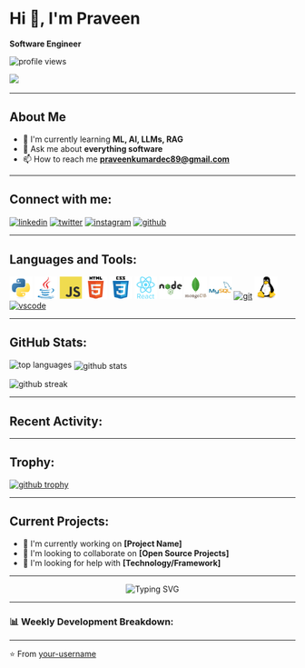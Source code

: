 # Hi 👋, I'm Praveen
**Software Engineer**

<p align="left"> 
<img src="https://komarev.com/ghpvc/?username=[your-username]&label=Profile%20views&color=0e75b6&style=flat" alt="profile views" />
</p>

![](https://visitor-badge.glitch.me/badge?page_id=praveenkumardec89)

---

## About Me
* 🌱 I'm currently learning **ML, AI, LLMs, RAG**
* 💬 Ask me about **everything software**
* 📫 How to reach me **praveenkumardec89@gmail.com**

---

## Connect with me:
<p align="left">
<a href="https://linkedin.com/in/[your-linkedin]" target="blank"><img align="center" src="https://raw.githubusercontent.com/rahuldkjain/github-profile-readme-generator/master/src/images/icons/Social/linked-in-alt.svg" alt="linkedin" height="30" width="40" /></a>
<a href="https://twitter.com/[your-twitter]" target="blank"><img align="center" src="https://raw.githubusercontent.com/rahuldkjain/github-profile-readme-generator/master/src/images/icons/Social/twitter.svg" alt="twitter" height="30" width="40" /></a>
<a href="https://instagram.com/[your-instagram]" target="blank"><img align="center" src="https://raw.githubusercontent.com/rahuldkjain/github-profile-readme-generator/master/src/images/icons/Social/instagram.svg" alt="instagram" height="30" width="40" /></a>
<a href="https://github.com/[your-username]" target="blank"><img align="center" src="https://raw.githubusercontent.com/rahuldkjain/github-profile-readme-generator/master/src/images/icons/Social/github.svg" alt="github" height="30" width="40" /></a>
</p>

---

## Languages and Tools:
<p align="left">
<a href="https://www.python.org" target="_blank" rel="noreferrer"><img src="https://raw.githubusercontent.com/devicons/devicon/master/icons/python/python-original.svg" alt="python" width="40" height="40"/></a>
<a href="https://www.java.com" target="_blank" rel="noreferrer"><img src="https://raw.githubusercontent.com/devicons/devicon/master/icons/java/java-original.svg" alt="java" width="40" height="40"/></a>
<a href="https://developer.mozilla.org/en-US/docs/Web/JavaScript" target="_blank" rel="noreferrer"><img src="https://raw.githubusercontent.com/devicons/devicon/master/icons/javascript/javascript-original.svg" alt="javascript" width="40" height="40"/></a>
<a href="https://www.w3.org/html/" target="_blank" rel="noreferrer"><img src="https://raw.githubusercontent.com/devicons/devicon/master/icons/html5/html5-original-wordmark.svg" alt="html5" width="40" height="40"/></a>
<a href="https://www.w3schools.com/css/" target="_blank" rel="noreferrer"><img src="https://raw.githubusercontent.com/devicons/devicon/master/icons/css3/css3-original-wordmark.svg" alt="css3" width="40" height="40"/></a>
<a href="https://reactjs.org/" target="_blank" rel="noreferrer"><img src="https://raw.githubusercontent.com/devicons/devicon/master/icons/react/react-original-wordmark.svg" alt="react" width="40" height="40"/></a>
<a href="https://nodejs.org" target="_blank" rel="noreferrer"><img src="https://raw.githubusercontent.com/devicons/devicon/master/icons/nodejs/nodejs-original-wordmark.svg" alt="nodejs" width="40" height="40"/></a>
<a href="https://www.mongodb.com/" target="_blank" rel="noreferrer"><img src="https://raw.githubusercontent.com/devicons/devicon/master/icons/mongodb/mongodb-original-wordmark.svg" alt="mongodb" width="40" height="40"/></a>
<a href="https://www.mysql.com/" target="_blank" rel="noreferrer"><img src="https://raw.githubusercontent.com/devicons/devicon/master/icons/mysql/mysql-original-wordmark.svg" alt="mysql" width="40" height="40"/></a>
<a href="https://git-scm.com/" target="_blank" rel="noreferrer"><img src="https://www.vectorlogo.zone/logos/git-scm/git-scm-icon.svg" alt="git" width="40" height="40"/></a>
<a href="https://www.linux.org/" target="_blank" rel="noreferrer"><img src="https://raw.githubusercontent.com/devicons/devicon/master/icons/linux/linux-original.svg" alt="linux" width="40" height="40"/></a>
<a href="https://code.visualstudio.com/" target="_blank" rel="noreferrer"><img src="https://www.vectorlogo.zone/logos/visualstudio_code/visualstudio_code-icon.svg" alt="vscode" width="40" height="40"/></a>
</p>

---

## GitHub Stats:
<p><img align="left" src="https://github-readme-stats.vercel.app/api/top-langs?username=[your-username]&show_icons=true&locale=en&layout=compact&theme=radical" alt="top languages" /></p>

<p>&nbsp;<img align="center" src="https://github-readme-stats.vercel.app/api?username=[your-username]&show_icons=true&locale=en&theme=radical" alt="github stats" /></p>

<p><img align="center" src="https://github-readme-streak-stats.herokuapp.com/?user=[your-username]&theme=radical" alt="github streak" /></p>

---

## Recent Activity:
<!--START_SECTION:activity-->
<!--END_SECTION:activity-->

---

## Trophy:
<p align="left"> 
<a href="https://github.com/ryo-ma/github-profile-trophy"><img src="https://github-profile-trophy.vercel.app/api/?username=[your-username]&theme=radical" alt="github trophy" /></a> 
</p>

---

## Current Projects:
- 🔭 I'm currently working on **[Project Name]**
- 👯 I'm looking to collaborate on **[Open Source Projects]**
- 🤔 I'm looking for help with **[Technology/Framework]**

---

<p align="center">
<img src="https://readme-typing-svg.herokuapp.com?font=Fira+Code&pause=1000&color=F75C7E&width=435&lines=Always+learning+new+things!;Open+to+collaboration!;Let's+build+something+amazing!" alt="Typing SVG" />
</p>

---

### 📊 Weekly Development Breakdown:
<!--START_SECTION:waka-->
<!--END_SECTION:waka-->

---

⭐️ From [your-username](https://github.com/[your-username])
